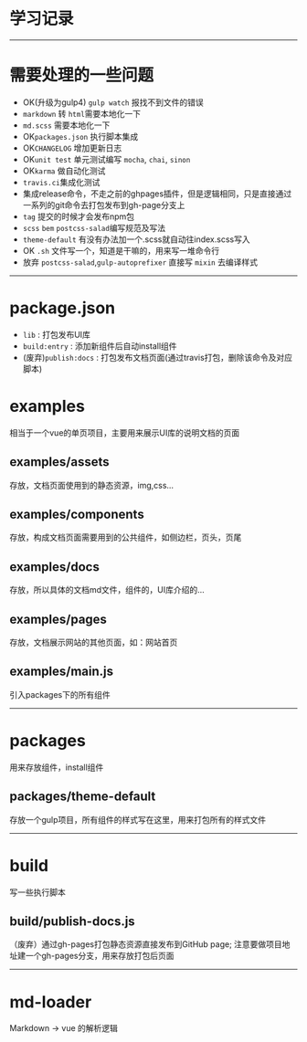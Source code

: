 # 学习记录
----

# 需要处理的一些问题

- OK(升级为gulp4) ` gulp watch ` 报找不到文件的错误
- ` markdown ` 转 ` html `需要本地化一下
- ` md.scss ` 需要本地化一下
- OK` packages.json ` 执行脚本集成
- OK` CHANGELOG ` 增加更新日志
- OK` unit test ` 单元测试编写 ` mocha `, ` chai `, ` sinon `
- OK` karma ` 做自动化测试
- ` travis.ci `集成化测试
 - 集成release命令，不走之前的ghpages插件，但是逻辑相同，只是直接通过一系列的git命令去打包发布到gh-page分支上
 - ` tag ` 提交的时候才会发布npm包
- ` scss ` ` bem ` ` postcss-salad `编写规范及写法
- ` theme-default ` 有没有办法加一个.scss就自动往index.scss写入
- OK ` .sh ` 文件写一个，知道是干嘛的，用来写一堆命令行
- 放弃 ` postcss-salad `,` gulp-autoprefixer ` 直接写 ` mixin ` 去编译样式

----

# package.json

- ` lib ` : 打包发布UI库
- ` build:entry ` : 添加新组件后自动install组件
- (废弃)` publish:docs ` : 打包发布文档页面(通过travis打包，删除该命令及对应脚本)

# examples

相当于一个vue的单页项目，主要用来展示UI库的说明文档的页面

## examples/assets

存放，文档页面使用到的静态资源，img,css...

## examples/components

存放，构成文档页面需要用到的公共组件，如侧边栏，页头，页尾

## examples/docs

存放，所以具体的文档md文件，组件的，UI库介绍的...

## examples/pages

存放，文档展示网站的其他页面，如：网站首页

## examples/main.js

引入packages下的所有组件

----

# packages

用来存放组件，install组件

## packages/theme-default

存放一个gulp项目，所有组件的样式写在这里，用来打包所有的样式文件

----

# build

写一些执行脚本

## build/publish-docs.js

（废弃）通过gh-pages打包静态资源直接发布到GitHub page; 注意要做项目地址建一个gh-pages分支，用来存放打包后页面

----

# md-loader

Markdown -> vue 的解析逻辑

